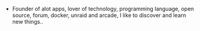 - Founder of alot apps, lover of technology, programming language, open source, forum, docker, unraid and arcade, I like to discover and learn new things..
  <br>







































































































































































































































































































